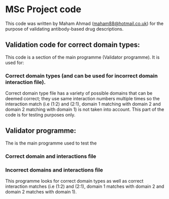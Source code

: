# MSc Project code                                                                                                                                                    
This code was written by Maham Ahmad (maham88@hotmail.co.uk) for the purpose of validating antibody-based drug
descriptions.

## Validation code for correct domain types:
This code is a section of the main programme (Validator programme). It is used for:

### Correct domain types (and can be used for incorrect domain interaction file).

Correct domain type file has a variety of possible domains that can be deemed correct; they use same interaction 
numbers multiple times so the interaction match (i.e (1:2) and (2:1), domain 1 matching with domain 2 and domain 
2 matching with domain 1) is not taken into account. This part of the code is for testing purposes only.

## Validator programme:
The is the main programme used to test the

### Correct domain and interactions file
### Incorrect domains and interactions file

This programme looks for correct domain types as well as correct interaction matches (i.e (1:2) and (2:1), domain 1
matches with domain 2 and domain 2 matches with domain 1).

